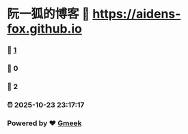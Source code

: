# 阮一狐的博客 :link: https://aidens-fox.github.io 
### :page_facing_up: [1](https://aidens-fox.github.io/tag.html) 
### :speech_balloon: 0 
### :hibiscus: 2 
### :alarm_clock: 2025-10-23 23:17:17 
### Powered by :heart: [Gmeek](https://github.com/Meekdai/Gmeek)
